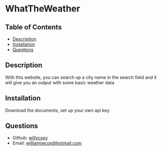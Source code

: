 # WhatTheWeather

   

  ## Table of Contents 
  * [Description](#description)
  * [Installation](#installation)
  * [Questions](#questions)
  
  ## Description 
  With this website, you can search up a city name in the search field and it will give you an output with some basic weather data

  ## Installation
  Download the documents, set up your own api key

  ## Questions 
  * Github: [willycoxy](https://github.com/willycoxy)
  * Email: [williamjwcox@hotmail.com](mailto:williamjwcox@hotmail.com)
